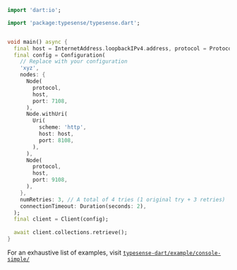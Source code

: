 ```dart
import 'dart:io';

import 'package:typesense/typesense.dart';


void main() async {
  final host = InternetAddress.loopbackIPv4.address, protocol = Protocol.http;
  final config = Configuration(
    // Replace with your configuration
    'xyz',
    nodes: {
      Node(
        protocol,
        host,
        port: 7108,
      ),
      Node.withUri(
        Uri(
          scheme: 'http',
          host: host,
          port: 8108,
        ),
      ),
      Node(
        protocol,
        host,
        port: 9108,
      ),
    },
    numRetries: 3, // A total of 4 tries (1 original try + 3 retries)
    connectionTimeout: Duration(seconds: 2),
  );
  final client = Client(config);
  
  await client.collections.retrieve();
}
```

For an exhaustive list of examples, visit [`typesense-dart/example/console-simple/`](https://github.com/typesense/typesense-dart/tree/master/example/console-simple)
